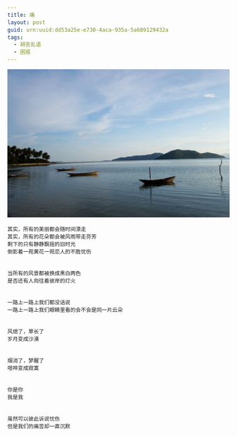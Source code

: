 ```yaml
---
title: 痛
layout: post
guid: urn:uuid:dd53a25e-e730-4aca-935a-5a689129432a
tags:
  - 胡言乱语
  - 困惑
---
```



[![](/media/files/2008/07/22/tong.png)](http://7vikpt.com1.z0.glb.clouddn.com/tong.png)

```
其实，所有的美丽都会随时间漂走
其实，所有的花朵都会被风雨带走芬芳
剩下的只有静静飘摇的旧时光
倒影着一苑黄花一苑恋人的不胜忧伤


当所有的风景都被换成黑白两色
是否还有人向往着彼岸的灯火


一路上一路上我们都没话说
一路上一路上我们眼睛里看的会不会是同一片云朵


风熄了，草长了
岁月变成沙漠


烟消了，梦醒了
喧哗变成寂寞


你是你
我是我


虽然可以彼此诉说忧伤
但是我们的痛苦却一直沉默
```